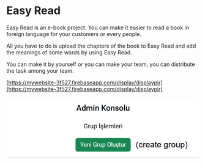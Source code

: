 # Easy Read

Easy Read is an e-book project. You can make it easier to read a book in foreign language for your customers or every people.

All you have to do is upload the chapters of the book to Easy Read and add the meanings of some words by using Easy Read.

You can make it by yourself or you can make your team, you can distribute the task among your team.

[https://mywebsite-3f527.firebaseapp.com/display/displaypir](https://mywebsite-3f527.firebaseapp.com/display/displaypir)
 
![Image Description](./src/assets/readmepics/1.png)
